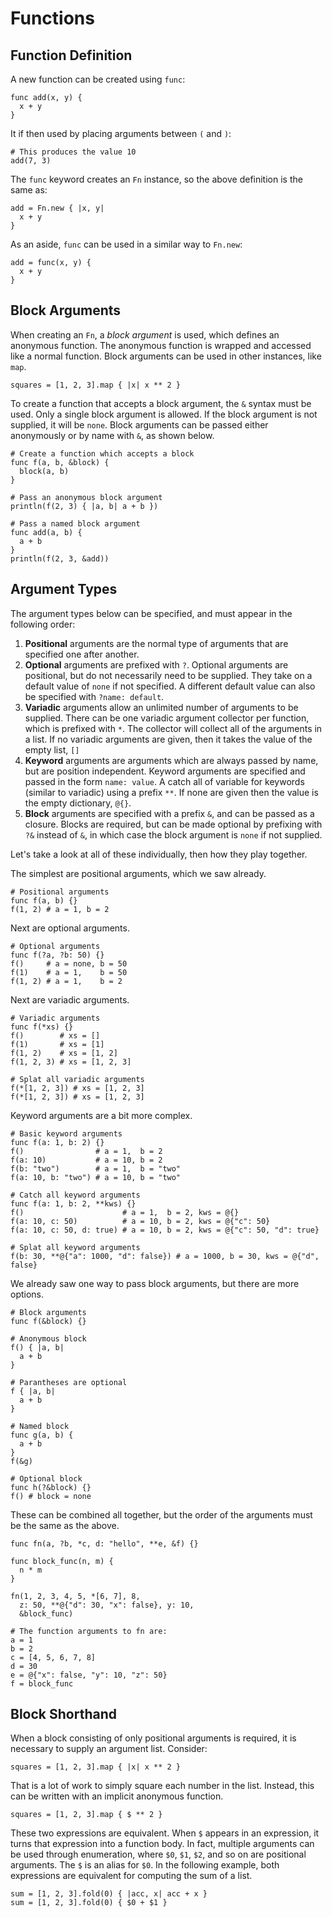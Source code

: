 # Functions

## Function Definition

A new function can be created using `func`:

```kaki
func add(x, y) {
  x + y
}
```

It if then used by placing arguments between `(` and `)`:

```kaki
# This produces the value 10
add(7, 3)
```

The `func` keyword creates an `Fn` instance, so the above definition is the
same as:

```kaki
add = Fn.new { |x, y|
  x + y
}
```

As an aside, `func` can be used in a similar way to `Fn.new`:

```kaki
add = func(x, y) {
  x + y
}
```

## Block Arguments

When creating an `Fn`, a _block argument_ is used, which defines an anonymous
function. The anonymous function is wrapped and accessed like a normal
function. Block arguments can be used in other instances, like `map`.

```kaki
squares = [1, 2, 3].map { |x| x ** 2 }
```

To create a function that accepts a block argument, the `&` syntax must be
used. Only a single block argument is allowed. If the block argument is not
supplied, it will be `none`. Block arguments can be passed either anonymously
or by name with `&`, as shown below.

```kaki
# Create a function which accepts a block
func f(a, b, &block) {
  block(a, b)
}

# Pass an anonymous block argument
println(f(2, 3) { |a, b| a + b })

# Pass a named block argument
func add(a, b) {
  a + b
}
println(f(2, 3, &add))
```

## Argument Types

The argument types below can be specified, and must appear in the following
order:

1.  **Positional** arguments are the normal type of arguments that are
    specified one after another.
2.  **Optional** arguments are prefixed with `?`. Optional arguments are
    positional, but do not necessarily need to be supplied. They take on a
    default value of `none` if not specified. A different default value can
    also be specified with `?name: default`.
3.  **Variadic** arguments allow an unlimited number of arguments to be
    supplied. There can be one variadic argument collector per function, which
    is prefixed with `*`. The collector will collect all of the arguments in a
    list. If no variadic arguments are given, then it takes the value of the
    empty list, `[]`
4.  **Keyword** arguments are arguments which are always passed by name, but
    are position independent. Keyword arguments are specified and passed in the
    form `name: value`. A catch all of variable for keywords (similar to
    variadic) using a prefix `**`. If none are given then the value is the
    empty dictionary, `@{}`.
5.  **Block** arguments are specified with a prefix `&`, and can be passed as a
    closure. Blocks are required, but can be made optional by prefixing with
    `?&` instead of `&`, in which case the block argument is `none` if not
    supplied.

Let's take a look at all of these individually, then how they play together.

The simplest are positional arguments, which we saw already.

```kaki
# Positional arguments
func f(a, b) {}
f(1, 2) # a = 1, b = 2
```

Next are optional arguments.

```kaki
# Optional arguments
func f(?a, ?b: 50) {}
f()     # a = none, b = 50
f(1)    # a = 1,    b = 50
f(1, 2) # a = 1,    b = 2
```

Next are variadic arguments.

```kaki
# Variadic arguments
func f(*xs) {}
f()        # xs = []
f(1)       # xs = [1]
f(1, 2)    # xs = [1, 2]
f(1, 2, 3) # xs = [1, 2, 3]

# Splat all variadic arguments
f(*[1, 2, 3]) # xs = [1, 2, 3]
f(*[1, 2, 3]) # xs = [1, 2, 3]
```

Keyword arguments are a bit more complex.

```kaki
# Basic keyword arguments
func f(a: 1, b: 2) {}
f()                # a = 1,  b = 2
f(a: 10)           # a = 10, b = 2
f(b: "two")        # a = 1,  b = "two"
f(a: 10, b: "two") # a = 10, b = "two"

# Catch all keyword arguments
func f(a: 1, b: 2, **kws) {}
f()                      # a = 1,  b = 2, kws = @{}
f(a: 10, c: 50)          # a = 10, b = 2, kws = @{"c": 50}
f(a: 10, c: 50, d: true) # a = 10, b = 2, kws = @{"c": 50, "d": true}

# Splat all keyword arguments
f(b: 30, **@{"a": 1000, "d": false}) # a = 1000, b = 30, kws = @{"d", false}
```

We already saw one way to pass block arguments, but there are more options.

```kaki
# Block arguments
func f(&block) {}

# Anonymous block
f() { |a, b|
  a + b
}

# Parantheses are optional
f { |a, b|
  a + b
}

# Named block
func g(a, b) {
  a + b
}
f(&g)

# Optional block
func h(?&block) {}
f() # block = none
```

These can be combined all together, but the order of the arguments must be the
same as the above.

```kaki
func fn(a, ?b, *c, d: "hello", **e, &f) {}

func block_func(n, m) {
  n * m
}

fn(1, 2, 3, 4, 5, *[6, 7], 8,
  z: 50, **@{"d": 30, "x": false}, y: 10,
  &block_func)

# The function arguments to fn are:
a = 1
b = 2
c = [4, 5, 6, 7, 8]
d = 30
e = @{"x": false, "y": 10, "z": 50}
f = block_func
```

## Block Shorthand

When a block consisting of only positional arguments is required, it is
necessary to supply an argument list. Consider:

```kaki
squares = [1, 2, 3].map { |x| x ** 2 }
```

That is a lot of work to simply square each number in the list. Instead, this
can be written with an implicit anonymous function.

```kaki
squares = [1, 2, 3].map { $ ** 2 }
```

These two expressions are equivalent. When `$` appears in an expression, it
turns that expression into a function body. In fact, multiple arguments can be
used through enumeration, where `$0`, `$1`, `$2`, and so on are positional
arguments. The `$` is an alias for `$0`. In the following example, both
expressions are equivalent for computing the sum of a list.

```kaki
sum = [1, 2, 3].fold(0) { |acc, x| acc + x }
sum = [1, 2, 3].fold(0) { $0 + $1 }
```
